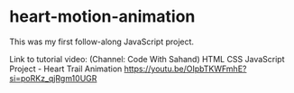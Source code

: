 # heart-motion-animation

This was my first follow-along JavaScript project.

Link to tutorial video: 
(Channel: Code With Sahand)
HTML CSS JavaScript Project - Heart Trail Animation
https://youtu.be/OIpbTKWFmhE?si=poRKz_qjRgm10UGR

